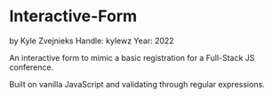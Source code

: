 # Interactive-Form
by Kyle Zvejnieks
Handle: kylewz
Year: 2022

An interactive form to mimic a basic registration for a Full-Stack JS conference.

Built on vanilla JavaScript and validating through regular expressions.

